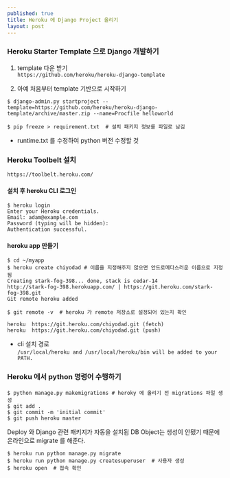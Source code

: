 ```yaml
---
published: true
title: Heroku 에 Django Project 올리기
layout: post
---
```

### Heroku Starter Template 으로  Django 개발하기

1. template 다운 받기  
`https://github.com/heroku/heroku-django-template`

2. 아예 처음부터 template 기반으로 시작하기

```
$ django-admin.py startproject --template=https://github.com/heroku/heroku-django-template/archive/master.zip --name=Procfile helloworld

$ pip freeze > requirement.txt  # 설치 패키지 정보를 파일로 남김
```
* runtime.txt 를 수정하여 python 버전 수정할 것

### Heroku Toolbelt 설치
`https://toolbelt.heroku.com/`

#### 설치 후 heroku CLI 로그인
```
$ heroku login
Enter your Heroku credentials.
Email: adam@example.com
Password (typing will be hidden):
Authentication successful.
```

#### heroku app 만들기
```
$ cd ~/myapp
$ heroku create chiyodad # 이름을 지정해주지 않으면 안드로메다스러운 이름으로 지정됨
Creating stark-fog-398... done, stack is cedar-14
http://stark-fog-398.herokuapp.com/ | https://git.heroku.com/stark-fog-398.git
Git remote heroku added

$ git remote -v  # heroku 가 remote 저장소로 설정되어 있는지 확인

heroku	https://git.heroku.com/chiyodad.git (fetch)
heroku	https://git.heroku.com/chiyodad.git (push)

```

* cli 설치 경로  
`/usr/local/heroku and /usr/local/heroku/bin will be added to your PATH.`


### Heroku 에서 python 명령어 수행하기

```
$ python manage.py makemigrations # heroky 에 올리기 전 migrations 파일 생성
$ git add .
$ git commit -m 'initial commit'
$ git push heroku master
```

Deploy 와 Django 관련 패키지가 자동을 설치됨
DB Object는 생성이 안됐기 때문에 온라인으로 migrate 를 해준다.

```
$ heroku run python manage.py migrate
$ heroku run python manage.py createsuperuser  # 사용자 생성
$ heroku open  # 접속 확인
```
